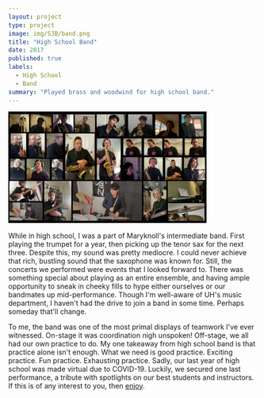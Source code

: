 ```yaml
---
layout: project
type: project
image: img/SJB/band.png
title: "High School Band"
date: 2017
published: true
labels:
  - High School
  - Band
summary: "Played brass and woodwind for high school band."
---
```


<div class="text-center p-4">
  <img width="400px" src="../img/SJB/groupshot.jpg" class="img-thumbnail" >
</div>

While in high school, I was a part of Maryknoll's intermediate band. First playing the trumpet for a year, then picking up the tenor sax for the next three. Despite this, my sound was pretty mediocre. I could never achieve that rich, bustling sound that the saxophone was known for. Still, the concerts we performed were events that I looked forward to. There was something special about playing as an entire ensemble, and having ample opportunity to sneak in cheeky fills to hype either ourselves or our bandmates up mid-performance. Though I'm well-aware of UH's music department, I haven't had the drive to join a band in some time. Perhaps someday that'll change.

To me, the band was one of the most primal displays of teamwork I've ever witnessed. On-stage it was coordination nigh unspoken! Off-stage, we all had our own practice to do. My one takeaway from high school band is that practice alone isn't enough. What we need is good practice. Exciting practice. Fun practice. Exhausting practice. Sadly, our last year of high school was made virtual due to COVID-19. Luckily, we secured one last performance, a tribute with spotlights on our best students and instructors. If this is of any interest to you, then [enjoy](https://youtu.be/_vMoJZXTg68).
